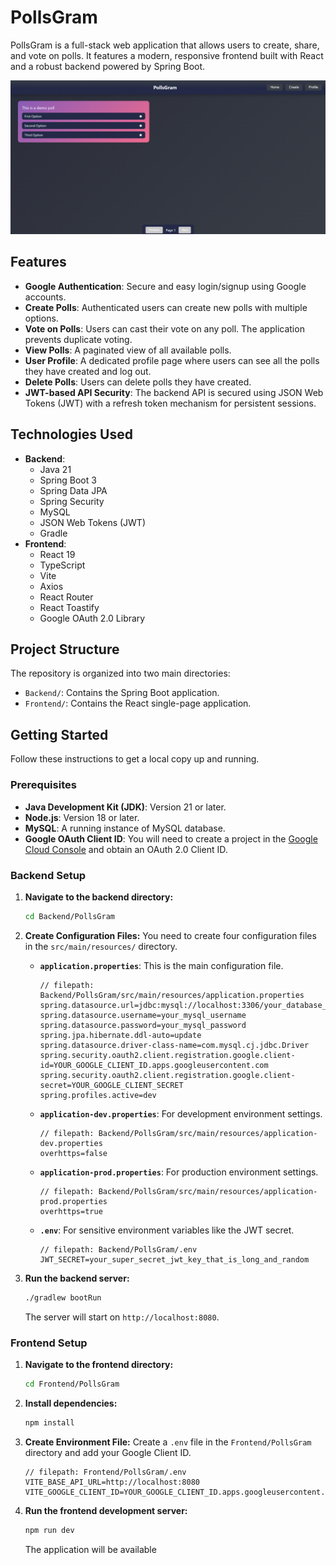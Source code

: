# PollsGram

PollsGram is a full-stack web application that allows users to create, share, and vote on polls. It features a modern, responsive frontend built with React and a robust backend powered by Spring Boot.

![PollsGram Demo](demo.png)

## Features

-   **Google Authentication**: Secure and easy login/signup using Google accounts.
-   **Create Polls**: Authenticated users can create new polls with multiple options.
-   **Vote on Polls**: Users can cast their vote on any poll. The application prevents duplicate voting.
-   **View Polls**: A paginated view of all available polls.
-   **User Profile**: A dedicated profile page where users can see all the polls they have created and log out.
-   **Delete Polls**: Users can delete polls they have created.
-   **JWT-based API Security**: The backend API is secured using JSON Web Tokens (JWT) with a refresh token mechanism for persistent sessions.

## Technologies Used

-   **Backend**:
    -   Java 21
    -   Spring Boot 3
    -   Spring Data JPA
    -   Spring Security
    -   MySQL
    -   JSON Web Tokens (JWT)
    -   Gradle
-   **Frontend**:
    -   React 19
    -   TypeScript
    -   Vite
    -   Axios
    -   React Router
    -   React Toastify
    -   Google OAuth 2.0 Library

## Project Structure

The repository is organized into two main directories:

-   `Backend/`: Contains the Spring Boot application.
-   `Frontend/`: Contains the React single-page application.

## Getting Started

Follow these instructions to get a local copy up and running.

### Prerequisites

-   **Java Development Kit (JDK)**: Version 21 or later.
-   **Node.js**: Version 18 or later.
-   **MySQL**: A running instance of MySQL database.
-   **Google OAuth Client ID**: You will need to create a project in the [Google Cloud Console](https://console.cloud.google.com/) and obtain an OAuth 2.0 Client ID.

### Backend Setup

1.  **Navigate to the backend directory:**
    ```sh
    cd Backend/PollsGram
    ```

2.  **Create Configuration Files:**
    You need to create four configuration files in the `src/main/resources/` directory.

    -   **`application.properties`**: This is the main configuration file.
        ````properties
        // filepath: Backend/PollsGram/src/main/resources/application.properties
        spring.datasource.url=jdbc:mysql://localhost:3306/your_database_name
        spring.datasource.username=your_mysql_username
        spring.datasource.password=your_mysql_password
        spring.jpa.hibernate.ddl-auto=update
        spring.datasource.driver-class-name=com.mysql.cj.jdbc.Driver
        spring.security.oauth2.client.registration.google.client-id=YOUR_GOOGLE_CLIENT_ID.apps.googleusercontent.com
        spring.security.oauth2.client.registration.google.client-secret=YOUR_GOOGLE_CLIENT_SECRET
        spring.profiles.active=dev
        ````

    -   **`application-dev.properties`**: For development environment settings.
        ````properties
        // filepath: Backend/PollsGram/src/main/resources/application-dev.properties
        overhttps=false
        ````

    -   **`application-prod.properties`**: For production environment settings.
        ````properties
        // filepath: Backend/PollsGram/src/main/resources/application-prod.properties
        overhttps=true
        ````

    -   **`.env`**: For sensitive environment variables like the JWT secret.
        ````
        // filepath: Backend/PollsGram/.env
        JWT_SECRET=your_super_secret_jwt_key_that_is_long_and_random
        ````

3.  **Run the backend server:**
    ```sh
    ./gradlew bootRun
    ```
    The server will start on `http://localhost:8080`.

### Frontend Setup

1.  **Navigate to the frontend directory:**
    ```sh
    cd Frontend/PollsGram
    ```

2.  **Install dependencies:**
    ```sh
    npm install
    ```

3.  **Create Environment File:**
    Create a `.env` file in the `Frontend/PollsGram` directory and add your Google Client ID.

    ````
    // filepath: Frontend/PollsGram/.env
    VITE_BASE_API_URL=http://localhost:8080
    VITE_GOOGLE_CLIENT_ID=YOUR_GOOGLE_CLIENT_ID.apps.googleusercontent.com
    ````

4.  **Run the frontend development server:**
    ```sh
    npm run dev
    ```
    The application will be available